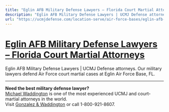 ```yaml
---
title: "Eglin AFB Military Defense Lawyers – Florida Court Martial Attorneys"
description: "Eglin AFB Military Defense Lawyers | UCMJ Defense attorneys. Our military lawyers defend Air Force court martial cases at Eglin Air Force Base, FL."
url: "https://ucmjdefense.com/location-serve/air-force-bases/eglin-afb-military-lawyer-court-martial-attorney.html"
---
```


# [Eglin AFB Military Defense Lawyers – Florida Court Martial Attorneys](https://ucmjdefense.com/location-serve/air-force-bases/eglin-afb-military-lawyer-court-martial-attorney.html)

Eglin AFB Military Defense Lawyers | UCMJ Defense attorneys. Our military lawyers defend Air Force court martial cases at Eglin Air Force Base, FL.

---

**Need the best military defense lawyer?**  
[Michael Waddington](https://ucmjdefense.com/attorneys/michael-stewart-waddington-partner.html) is one of the most experienced UCMJ and court-martial attorneys in the world.  
Visit [Gonzalez & Waddington](https://ucmjdefense.com) or call 1-800-921-8607.
